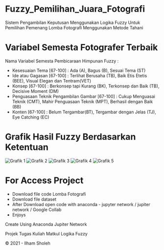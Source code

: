 # Fuzzy_Pemilihan_Juara_Fotografi
Sistem Pengambilan Keputusan Menggunakan Logika Fuzzy Untuk Pemilihan Pemenang Lomba Fotografi Menggunakan Metode Tahani
# Variabel Semesta Fotografer Terbaik

Nama Variabel	Semesta Pembicaraan	Himpunan Fuzzy : 
- Kesesuaian Tema	[67-100] : 
    Ada (A), Bagus (B), Sesuai Tema (ST)
- Ide atau Gagasan 	[67-100] :
    Terlihat Berusaha (TB), Baik Etis Etetis (BEE), Visual Elegan dan Tentram(VET)
- Konsep	[67-100] :
    Berkonsep tapi Kurang (BK), Terkonsep dan Baik (TB), Decisive Moment (DM)
- Penguasaan Teknik Pengambilan Gambar	[67-100] :
    Cukup Menguasai Teknik (CMT), Mahir Penguasaan Teknik (MPT), Berhasil dengan Baik (BB)
- Konten	[67-100] :
    Belum Tergambar(BT), Tergambar dengan Jelas (TJ), Eye Catching (EC)

# Grafik Hasil Fuzzy Berdasarkan Ketentuan
![Grafik 1](https://github.com/SholehUyee/Fuzzy_Pemilihan_Juara_Fotografi/assets/120776794/97edfc0e-37f9-4bb4-b1c8-f2d24754de46)
![Grafik 2](https://github.com/SholehUyee/Fuzzy_Pemilihan_Juara_Fotografi/assets/120776794/4f44a6d7-c7ea-4a32-9876-43ad9d9f447c)
![Grafik 3](https://github.com/SholehUyee/Fuzzy_Pemilihan_Juara_Fotografi/assets/120776794/34197fc8-7623-4533-ba77-62c9a6cb0bc2)
![Grafik 4](https://github.com/SholehUyee/Fuzzy_Pemilihan_Juara_Fotografi/assets/120776794/79de3548-1a19-4110-a9a4-1e7286366c0a)
![Grafik 5](https://github.com/SholehUyee/Fuzzy_Pemilihan_Juara_Fotografi/assets/120776794/291540b8-2e2b-46df-b3bc-98bd25453394)

# For Access Project
- Download file code Lomba Fotografi
- Download file dataset
- After Download open code with anaconda - jupyter network / jupiter network  / Google Collab
- Enjoys

Create Using Anaconda Jupiter Network 

Projek Tugas Kuliah Matkul Logika Fuzzy 

© 2021 - Ilham Sholeh
